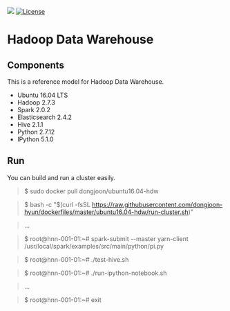 [![](https://images.microbadger.com/badges/image/dongjoon/ubuntu16.04-hdw.svg)](https://microbadger.com/images/dongjoon/ubuntu16.04-hdw)
[![License](https://img.shields.io/badge/license-Apache%202-blue.svg)](LICENSE)

Hadoop Data Warehouse
====================

Components
----------
This is a reference model for Hadoop Data Warehouse.

* Ubuntu 16.04 LTS
* Hadoop 2.7.3
* Spark 2.0.2
* Elasticsearch 2.4.2
* Hive 2.1.1
* Python 2.7.12
* IPython 5.1.0

Run
---
You can build and run a cluster easily.

> $ sudo docker pull dongjoon/ubuntu16.04-hdw

> $ bash -c "$(curl -fsSL https://raw.githubusercontent.com/dongjoon-hyun/dockerfiles/master/ubuntu16.04-hdw/run-cluster.sh)"

> ...

> $ root@hnn-001-01:~# spark-submit --master yarn-client /usr/local/spark/examples/src/main/python/pi.py

> $ root@hnn-001-01:~# ./test-hive.sh

> $ root@hnn-001-01:~# ./run-ipython-notebook.sh

> ...

> $ root@hnn-001-01:~# exit
